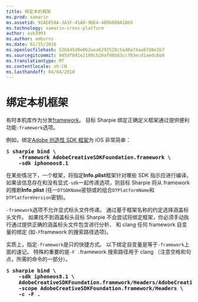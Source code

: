 ```yaml
---
title: 绑定本机框架
ms.prod: xamarin
ms.assetid: 91AE058A-3A1F-41A9-9DE4-4B96880A1869
ms.technology: xamarin-cross-platform
author: asb3993
ms.author: amburns
ms.date: 01/15/2016
ms.openlocfilehash: 52b845d9e062eea6292528c5a40a74aa67d8e1b7
ms.sourcegitcommit: 945df041e2180cb20af08b83cc703ecd1aedc6b0
ms.translationtype: MT
ms.contentlocale: zh-CN
ms.lasthandoff: 04/04/2018
---
```

# <a name="binding-native-frameworks"></a>绑定本机框架

有时本机库作为分发[framework](https://developer.apple.com/library/mac/documentation/MacOSX/Conceptual/BPFrameworks/Concepts/WhatAreFrameworks.html)。 目标 Sharpie 绑定正确定义框架通过提供便利功能`-framework`选项。

例如，绑定[Adobe 创造性 SDK 框架](https://creativesdk.adobe.com/downloads.html)为 iOS 非常简单：

<pre>$ <b>sharpie bind \
    -framework AdobeCreativeSDKFoundation.framework \
    -sdk iphoneos8.1</b></pre>

在某些情况下，一个框架，将指定**Info.plist**框架针对哪些 SDK 指示应进行编译。 如果该信息存在和没有显式`-sdk`一起传递选项，则目标 Sharpie 将从 framework 的推断**Info.plist** (任一`DTSDKName`密钥或的组合`DTPlatformName`和`DTPlatformVersion`密钥)。

`-framework`选项不允许显式标头文件传递。 通过基于框架名称的约定选择涵盖标头文件。 如果找不到涵盖标头目标 Sharpie 不会尝试将绑定框架，你必须手动执行通过提供正确的涵盖标头文件包含进行分析、 和 clang 任何 framework 自变量的绑定 (如`-F`framework 的搜索路径选项)。

实质上，指定`-framework`是只的快捷方式。 以下绑定自变量是等于`-framework`上面的速记。
特殊的重要的是`-F .`framework 搜索路径用于 clang （注意空格和句点，所需的命令的一部分）。

<pre>$ <b>sharpie bind \
    -sdk iphoneos8.1 \
    AdobeCreativeSDKFoundation.framework/Headers/AdobeCreativeSDKFoundation.h \
    -scope AdobeCreativeSDKFoundation.framework/Headers \
    -c -F .</b></pre>

